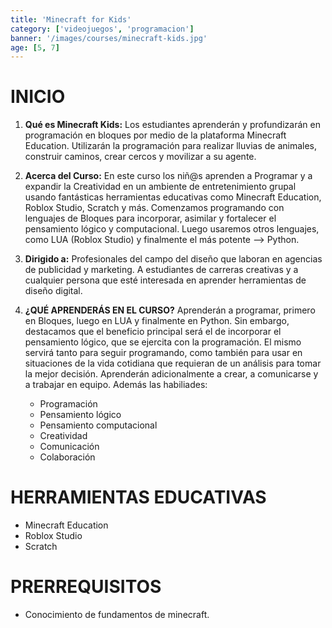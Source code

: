 ```yaml
---
title: 'Minecraft for Kids'
category: ['videojuegos', 'programacion']
banner: '/images/courses/minecraft-kids.jpg'
age: [5, 7]
---
```


# INICIO

1. **Qué es Minecraft Kids:** Los estudiantes aprenderán y profundizarán en programación en bloques por medio de la plataforma Minecraft Education. Utilizarán la programación para realizar lluvias de animales, construir caminos, crear cercos y movilizar a su agente.

2. **Acerca del Curso:** En este curso los niñ@s aprenden a Programar y a expandir la Creatividad en un ambiente de entretenimiento grupal usando fantásticas herramientas educativas como Minecraft Education, Roblox Studio, Scratch y más. Comenzamos programando con lenguajes de Bloques para incorporar, asimilar y fortalecer el pensamiento lógico y computacional. Luego usaremos otros lenguajes, como LUA (Roblox Studio) y finalmente el más potente --> Python.

3. **Dirigido a:** Profesionales del campo del diseño que laboran en agencias de publicidad y marketing. A estudiantes de carreras creativas y a cualquier persona que esté interesada en aprender herramientas de diseño digital.

4. **¿QUÉ APRENDERÁS EN EL CURSO?** Aprenderán a programar, primero en Bloques, luego en LUA y finalmente en Python. Sin embargo, destacamos que el beneficio principal será el de incorporar el pensamiento lógico, que se ejercita con la programación. El mismo servirá tanto para seguir programando, como también para usar en situaciones de la vida cotidiana que requieran de un análisis para tomar la mejor decisión. Aprenderán adicionalmente a crear, a comunicarse y a trabajar en equipo. Además las habiliades:
    - Programación
    - Pensamiento lógico
    - Pensamiento computacional
    - Creatividad
    - Comunicación
    - Colaboración

# HERRAMIENTAS EDUCATIVAS
- Minecraft Education
- Roblox Studio
- Scratch

# PRERREQUISITOS

- Conocimiento de fundamentos de minecraft.